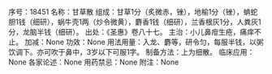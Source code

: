 序号：18451
名称：甘草散
组成：甘草1分（炙微赤，锉），地榆1分（锉），蚺蛇胆1钱（细研），蜗牛壳1两（炒令微黄），麝香1钱（细研），兰香根灰1分，人粪灰1分，龙脑半钱（细研）。
出处：《圣惠》卷八十七。
主治：小儿鼻疳生疮，痛痒不止。
加减：None
功效：None
用法用量：入龙、麝等，研令匀，每服半钱，以粥饮调下。亦可吹于鼻中，3岁以下可服1字。
制备方法：上为细散。
临床应用：None
各家论述：None
用药禁忌：None
附注：None
